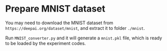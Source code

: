 # Prepare MNIST dataset

You may need to download the MNIST dataset from `https://deepai.org/dataset/mnist`, and extract it to folder `./mnist`.

Run `MNIST_converter.py` and it will generate a `mnist.pkl` file, which is ready to be loaded by the experiment codes.




